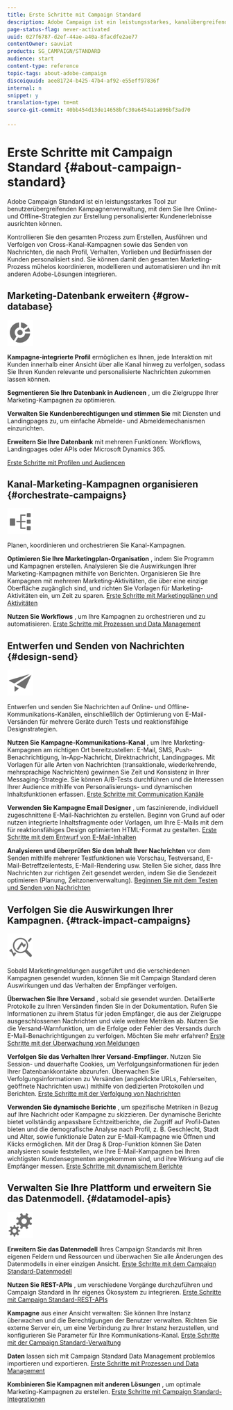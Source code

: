 ```yaml
---
title: Erste Schritte mit Campaign Standard
description: Adobe Campaign ist ein leistungsstarkes, kanalübergreifendes Tool zur Kampagnenverwaltung, das es Ihnen ermöglicht, Online- und Offline-Strategien zu kombinieren, um personalisierte Kundenerlebnisse bereitzustellen.
page-status-flag: never-activated
uuid: 027f6787-d2ef-44ae-a40a-8facdfe2ae77
contentOwner: sauviat
products: SG_CAMPAIGN/STANDARD
audience: start
content-type: reference
topic-tags: about-adobe-campaign
discoiquuid: aee81724-b425-47b4-af92-e55eff97836f
internal: n
snippet: y
translation-type: tm+mt
source-git-commit: 40bb454d13de14658bfc30a6454a1a896bf3ad70

---
```



# Erste Schritte mit Campaign Standard {#about-campaign-standard}

Adobe Campaign Standard ist ein leistungsstarkes Tool zur benutzerübergreifenden Kampagnenverwaltung, mit dem Sie Ihre Online- und Offline-Strategien zur Erstellung personalisierter Kundenerlebnisse ausrichten können.

Kontrollieren Sie den gesamten Prozess zum Erstellen, Ausführen und Verfolgen von Cross-Kanal-Kampagnen sowie das Senden von Nachrichten, die nach Profil, Verhalten, Vorlieben und Bedürfnissen der Kunden personalisiert sind. Sie können damit den gesamten Marketing-Prozess mühelos koordinieren, modellieren und automatisieren und ihn mit anderen Adobe-Lösungen integrieren.

## Marketing-Datenbank erweitern {#grow-database}

<img width="60px" alt="Bedingungen" src="assets/icon_segment.svg"/>

**Kampagne-integrierte Profil** ermöglichen es Ihnen, jede Interaktion mit Kunden innerhalb einer Ansicht über alle Kanal hinweg zu verfolgen, sodass Sie Ihren Kunden relevante und personalisierte Nachrichten zukommen lassen können.

**Segmentieren Sie Ihre Datenbank in Audiencen** , um die Zielgruppe Ihrer Marketing-Kampagnen zu optimieren.

**Verwalten Sie Kundenberechtigungen und stimmen Sie** mit Diensten und Landingpages zu, um einfache Abmelde- und Abmeldemechanismen einzurichten.

**Erweitern Sie Ihre Datenbank** mit mehreren Funktionen: Workflows, Landingpages oder APIs oder Microsoft Dynamics 365.

[Erste Schritte mit Profilen und Audiencen](../../audiences/using/get-started-profiles-and-audiences.md)

## Kanal-Marketing-Kampagnen organisieren {#orchestrate-campaigns}

<img width="60px" alt="Bedingungen" src="assets/icon_workflows.svg"/>

Planen, koordinieren und orchestrieren Sie Kanal-Kampagnen.

**Optimieren Sie Ihre Marketingplan-Organisation** , indem Sie Programm und Kampagnen erstellen. Analysieren Sie die Auswirkungen Ihrer Marketing-Kampagnen mithilfe von Berichten. Organisieren Sie Ihre Kampagnen mit mehreren Marketing-Aktivitäten, die über eine einzige Oberfläche zugänglich sind, und richten Sie Vorlagen für Marketing-Aktivitäten ein, um Zeit zu sparen. [Erste Schritte mit Marketingplänen und Aktivitäten](../../start/using/programs-and-campaigns.md)

**Nutzen Sie Workflows** , um Ihre Kampagnen zu orchestrieren und zu automatisieren. [Erste Schritte mit Prozessen und Data Management](../../automating/using/get-started-workflows.md)

## Entwerfen und Senden von Nachrichten {#design-send}

<img width="60px" alt="Bedingungen" src="assets/icon_send.svg"/>

Entwerfen und senden Sie Nachrichten auf Online- und Offline-Kommunikations-Kanälen, einschließlich der Optimierung von E-Mail-Versänden für mehrere Geräte durch Tests und reaktionsfähige Designstrategien.

**Nutzen Sie Kampagne-Kommunikations-Kanal** , um Ihre Marketing-Kampagnen am richtigen Ort bereitzustellen: E-Mail, SMS, Push-Benachrichtigung, In-App-Nachricht, Direktnachricht, Landingpages. Mit Vorlagen für alle Arten von Nachrichten (transaktionale, wiederkehrende, mehrsprachige Nachrichten) gewinnen Sie Zeit und Konsistenz in Ihrer Messaging-Strategie. Sie können A/B-Tests durchführen und die Interessen Ihrer Audience mithilfe von Personalisierungs- und dynamischen Inhaltsfunktionen erfassen. [Erste Schritte mit Communication Kanäle](../../channels/using/get-started-communication-channels.md)

**Verwenden Sie Kampagne Email Designer** , um faszinierende, individuell zugeschnittene E-Mail-Nachrichten zu erstellen. Beginn von Grund auf oder nutzen integrierte Inhaltsfragmente oder Vorlagen, um Ihre E-Mails mit dem für reaktionsfähiges Design optimierten HTML-Format zu gestalten. [Erste Schritte mit dem Entwurf von E-Mail-Inhalten](../../designing/using/designing-content-in-adobe-campaign.md)

**Analysieren und überprüfen Sie den Inhalt Ihrer Nachrichten** vor dem Senden mithilfe mehrerer Testfunktionen wie Vorschau, Testversand, E-Mail-Betreffzeilentests, E-Mail-Rendering usw. Stellen Sie sicher, dass Ihre Nachrichten zur richtigen Zeit gesendet werden, indem Sie die Sendezeit optimieren (Planung, Zeitzonenverwaltung). [Beginnen Sie mit dem Testen und Senden von Nachrichten](../../sending/using/get-started-sending-messages.md)

## Verfolgen Sie die Auswirkungen Ihrer Kampagnen. {#track-impact-campaigns}

<img width="60px" alt="Bedingungen" src="assets/icon_report.svg"/>

Sobald Marketingmeldungen ausgeführt und die verschiedenen Kampagnen gesendet wurden, können Sie mit Campaign Standard deren Auswirkungen und das Verhalten der Empfänger verfolgen.

**Überwachen Sie Ihre Versand** , sobald sie gesendet wurden. Detaillierte Protokolle zu Ihren Versänden finden Sie in der Dokumentation. Rufen Sie Informationen zu ihrem Status für jeden Empfänger, die aus der Zielgruppe ausgeschlossenen Nachrichten und viele weitere Metriken ab.
Nutzen Sie die Versand-Warnfunktion, um die Erfolge oder Fehler des Versands durch E-Mail-Benachrichtigungen zu verfolgen. Möchten Sie mehr erfahren? [Erste Schritte mit der Überwachung von Meldungen](../../sending/using/monitoring-a-delivery.md)

**Verfolgen Sie das Verhalten Ihrer Versand-Empfänger**. Nutzen Sie Session- und dauerhafte Cookies, um Verfolgungsinformationen für jeden Ihrer Datenbankkontakte abzurufen. Überwachen Sie Verfolgungsinformationen zu Versänden (angeklickte URLs, Fehlerseiten, geöffnete Nachrichten usw.) mithilfe von dedizierten Protokollen und Berichten. [Erste Schritte mit der Verfolgung von Nachrichten](../../sending/using/tracking-messages.md)

**Verwenden Sie dynamische Berichte** , um spezifische Metriken in Bezug auf Ihre Nachricht oder Kampagne zu skizzieren. Der dynamische Berichte bietet vollständig anpassbare Echtzeitberichte, die Zugriff auf Profil-Daten bieten und die demografische Analyse nach Profil, z. B. Geschlecht, Stadt und Alter, sowie funktionale Daten zur E-Mail-Kampagne wie Öffnen und Klicks ermöglichen. Mit der Drag &amp; Drop-Funktion können Sie Daten analysieren sowie feststellen, wie Ihre E-Mail-Kampagnen bei Ihren wichtigsten Kundensegmenten angekommen sind, und ihre Wirkung auf die Empfänger messen. [Erste Schritte mit dynamischem Berichte](../../reporting/using/about-dynamic-reports.md)

## Verwalten Sie Ihre Plattform und erweitern Sie das Datenmodell. {#datamodel-apis}

<img width="60px" alt="Bedingungen" src="assets/icon_admin.svg"/>

**Erweitern Sie das Datenmodell** Ihres Campaign Standards mit Ihren eigenen Feldern und Ressourcen und überwachen Sie alle Änderungen des Datenmodells in einer einzigen Ansicht. [Erste Schritte mit dem Campaign Standard-Datenmodell](../../developing/using/get-started-data-model.md)

**Nutzen Sie REST-APIs** , um verschiedene Vorgänge durchzuführen und Campaign Standard in Ihr eigenes Ökosystem zu integrieren. [Erste Schritte mit Campaign Standard-REST-APIs](../../api/using/about-campaign-standard-apis.md)

**Kampagne** aus einer Ansicht verwalten: Sie können Ihre Instanz überwachen und die Berechtigungen der Benutzer verwalten. Richten Sie externe Server ein, um eine Verbindung zu Ihrer Instanz herzustellen, und konfigurieren Sie Parameter für Ihre Kommunikations-Kanal. [Erste Schritte mit der Campaign Standard-Verwaltung](../../administration/using/get-started-campaign-administration.md)

**Daten** lassen sich mit Campaign Standard Data Management problemlos importieren und exportieren. [Erste Schritte mit Prozessen und Data Management](../../automating/using/get-started-workflows.md)

**Kombinieren Sie Kampagnen mit anderen Lösungen** , um optimale Marketing-Kampagnen zu erstellen. [Erste Schritte mit Campaign Standard-Integrationen](../../integrating/using/get-started-campaign-integrations.md)
